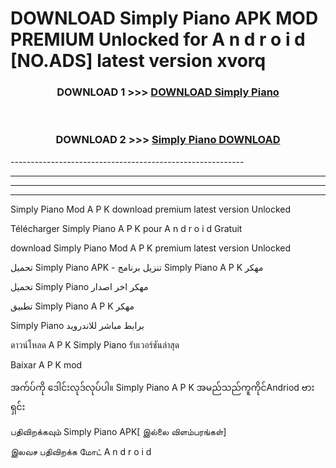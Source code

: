 # DOWNLOAD Simply Piano  APK MOD PREMIUM Unlocked for A n d r o i d [NO.ADS] latest version xvorq 



<div align="center">

<h3>DOWNLOAD 1 >>> <a href="https://getmod2.web.app/?judul=Simply Piano ">DOWNLOAD Simply Piano </a></h3><br>

<h3>DOWNLOAD 2 >>> <a href="https://getmod2.web.app/?judul=Simply Piano ">Simply Piano  DOWNLOAD </a></h3>

</div>
----------------------------------------------------------

----------------------------------------------------------

----------------------------------------------------------

----------------------------------------------------------

Simply Piano  Mod A P K download premium latest version Unlocked

Télécharger Simply Piano  A P K pour A n d r o i d Gratuit

download Simply Piano  Mod A P K premium latest version Unlocked

تحميل Simply Piano  APK - تنزيل برنامج Simply Piano  A P K مهكر

تحميل Simply Piano  مهكر اخر اصدار

تطبيق Simply Piano  A P K مهكر

Simply Piano  برابط مباشر للاندرويد

ดาวน์โหลด A P K Simply Piano  รับเวอร์ชันล่าสุด

Baixar A P K mod

အက်ပ်ကို ဒေါင်းလုဒ်လုပ်ပါ။ Simply Piano  A P K အမည်သည်ကူကိုင်Andriod ဗားရှင်း

பதிவிறக்கவும் Simply Piano  APK[ இல்லை விளம்பரங்கள்] 
 
இலவச பதிவிறக்க மோட் A n d r o i d



